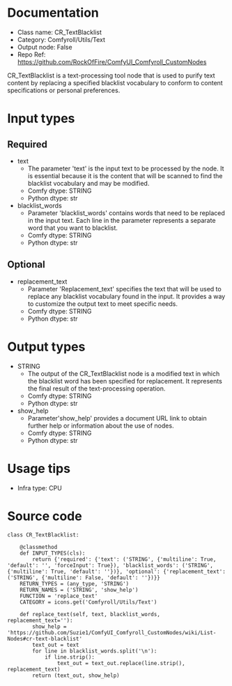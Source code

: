# Documentation
- Class name: CR_TextBlacklist
- Category: Comfyroll/Utils/Text
- Output node: False
- Repo Ref: https://github.com/RockOfFire/ComfyUI_Comfyroll_CustomNodes

CR_TextBlacklist is a text-processing tool node that is used to purify text content by replacing a specified blacklist vocabulary to conform to content specifications or personal preferences.

# Input types
## Required
- text
    - The parameter 'text' is the input text to be processed by the node. It is essential because it is the content that will be scanned to find the blacklist vocabulary and may be modified.
    - Comfy dtype: STRING
    - Python dtype: str
- blacklist_words
    - Parameter 'blacklist_words' contains words that need to be replaced in the input text. Each line in the parameter represents a separate word that you want to blacklist.
    - Comfy dtype: STRING
    - Python dtype: str
## Optional
- replacement_text
    - Parameter 'Replacement_text' specifies the text that will be used to replace any blacklist vocabulary found in the input. It provides a way to customize the output text to meet specific needs.
    - Comfy dtype: STRING
    - Python dtype: str

# Output types
- STRING
    - The output of the CR_TextBlacklist node is a modified text in which the blacklist word has been specified for replacement. It represents the final result of the text-processing operation.
    - Comfy dtype: STRING
    - Python dtype: str
- show_help
    - Parameter'show_help' provides a document URL link to obtain further help or information about the use of nodes.
    - Comfy dtype: STRING
    - Python dtype: str

# Usage tips
- Infra type: CPU

# Source code
```
class CR_TextBlacklist:

    @classmethod
    def INPUT_TYPES(cls):
        return {'required': {'text': ('STRING', {'multiline': True, 'default': '', 'forceInput': True}), 'blacklist_words': ('STRING', {'multiline': True, 'default': ''})}, 'optional': {'replacement_text': ('STRING', {'multiline': False, 'default': ''})}}
    RETURN_TYPES = (any_type, 'STRING')
    RETURN_NAMES = ('STRING', 'show_help')
    FUNCTION = 'replace_text'
    CATEGORY = icons.get('Comfyroll/Utils/Text')

    def replace_text(self, text, blacklist_words, replacement_text=''):
        show_help = 'https://github.com/Suzie1/ComfyUI_Comfyroll_CustomNodes/wiki/List-Nodes#cr-text-blacklist'
        text_out = text
        for line in blacklist_words.split('\n'):
            if line.strip():
                text_out = text_out.replace(line.strip(), replacement_text)
        return (text_out, show_help)
```